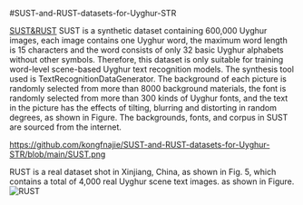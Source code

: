 #SUST-and-RUST-datasets-for-Uyghur-STR

[SUST&RUST](https://aistudio.baidu.com/datasetdetail/223105)
SUST is a synthetic dataset containing 600,000 Uyghur images, each image contains one Uyghur word, the maximum word length is 15 characters and the word consists of only 32 basic Uyghur alphabets without other symbols. Therefore, this dataset is only suitable for training word-level scene-based Uyghur text recognition models. The synthesis tool used is TextRecognitionDataGenerator. The background of each picture is randomly selected from more than 8000 background materials, the font is randomly selected from more than 300 kinds of Uyghur fonts, and the text in the picture has the effects of tilting, blurring and distorting in random degrees, as shown in Figure.  The backgrounds, fonts, and corpus in SUST are sourced from the internet.

https://github.com/kongfnajie/SUST-and-RUST-datasets-for-Uyghur-STR/blob/main/SUST.png

RUST is a real dataset shot in Xinjiang, China, as shown in Fig. 5, which contains a total of 4,000 real Uyghur scene text images. as shown in Figure.
![RUST]([https://github.com/kongfnajie/SUST-and-RUST-datasets-for-Uyghur-STR/blob/main/RUST.png](https://github.com/kongfnajie/SUST-and-RUST-datasets-for-Uyghur-STR/blob/main/RUST.png)https://github.com/kongfnajie/SUST-and-RUST-datasets-for-Uyghur-STR/blob/main/RUST.png)
